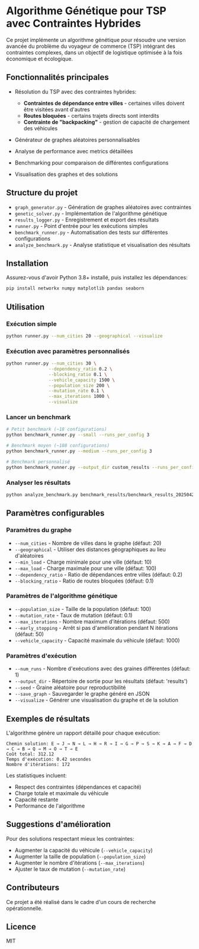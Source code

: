 # Algorithme Génétique pour TSP avec Contraintes Hybrides

Ce projet implémente un algorithme génétique pour résoudre une version avancée du problème du voyageur de commerce (TSP) intégrant des contraintes complexes, dans un objectif de logistique optimisée à la fois économique et écologique.

## Fonctionnalités principales

- Résolution du TSP avec des contraintes hybrides:
  - **Contraintes de dépendance entre villes** - certaines villes doivent être visitées avant d'autres
  - **Routes bloquées** - certains trajets directs sont interdits
  - **Contrainte de "backpacking"** - gestion de capacité de chargement des véhicules

- Générateur de graphes aléatoires personnalisables
- Analyse de performance avec metrics détaillées
- Benchmarking pour comparaison de différentes configurations
- Visualisation des graphes et des solutions

## Structure du projet

- `graph_generator.py` - Génération de graphes aléatoires avec contraintes
- `genetic_solver.py` - Implémentation de l'algorithme génétique
- `results_logger.py` - Enregistrement et export des résultats
- `runner.py` - Point d'entrée pour les exécutions simples
- `benchmark_runner.py` - Automatisation des tests sur différentes configurations
- `analyze_benchmark.py` - Analyse statistique et visualisation des résultats

## Installation

Assurez-vous d'avoir Python 3.8+ installé, puis installez les dépendances:

```bash
pip install networkx numpy matplotlib pandas seaborn
```

## Utilisation

### Exécution simple

```bash
python runner.py --num_cities 20 --geographical --visualize
```

### Exécution avec paramètres personnalisés

```bash
python runner.py --num_cities 30 \
                --dependency_ratio 0.2 \
                --blocking_ratio 0.1 \
                --vehicle_capacity 1500 \
                --population_size 200 \
                --mutation_rate 0.1 \
                --max_iterations 1000 \
                --visualize
```

### Lancer un benchmark

```bash
# Petit benchmark (~18 configurations)
python benchmark_runner.py --small --runs_per_config 3

# Benchmark moyen (~108 configurations)
python benchmark_runner.py --medium --runs_per_config 3

# Benchmark personnalisé
python benchmark_runner.py --output_dir custom_results --runs_per_config 5 --seed 42
```

### Analyser les résultats

```bash
python analyze_benchmark.py benchmark_results/benchmark_results_20250423_120000.csv
```

## Paramètres configurables

### Paramètres du graphe
- `--num_cities` - Nombre de villes dans le graphe (défaut: 20)
- `--geographical` - Utiliser des distances géographiques au lieu d'aléatoires
- `--min_load` - Charge minimale pour une ville (défaut: 10)
- `--max_load` - Charge maximale pour une ville (défaut: 100)
- `--dependency_ratio` - Ratio de dépendances entre villes (défaut: 0.2)
- `--blocking_ratio` - Ratio de routes bloquées (défaut: 0.1)

### Paramètres de l'algorithme génétique
- `--population_size` - Taille de la population (défaut: 100)
- `--mutation_rate` - Taux de mutation (défaut: 0.1)
- `--max_iterations` - Nombre maximum d'itérations (défaut: 500)
- `--early_stopping` - Arrêt si pas d'amélioration pendant N itérations (défaut: 50)
- `--vehicle_capacity` - Capacité maximale du véhicule (défaut: 1000)

### Paramètres d'exécution
- `--num_runs` - Nombre d'exécutions avec des graines différentes (défaut: 1)
- `--output_dir` - Répertoire de sortie pour les résultats (défaut: 'results')
- `--seed` - Graine aléatoire pour reproductibilité
- `--save_graph` - Sauvegarder le graphe généré en JSON
- `--visualize` - Générer une visualisation du graphe et de la solution

## Exemples de résultats

L'algorithme génère un rapport détaillé pour chaque exécution:

```
Chemin solution: E → J → N → L → H → R → I → G → P → S → K → A → F → D → C → B → Q → M → O → T → E
Coût total: 312.12
Temps d'exécution: 0.42 secondes
Nombre d'itérations: 172
```

Les statistiques incluent:
- Respect des contraintes (dépendances et capacité)
- Charge totale et maximale du véhicule
- Capacité restante
- Performance de l'algorithme

## Suggestions d'amélioration

Pour des solutions respectant mieux les contraintes:
- Augmenter la capacité du véhicule (`--vehicle_capacity`)
- Augmenter la taille de population (`--population_size`)
- Augmenter le nombre d'itérations (`--max_iterations`)
- Ajuster le taux de mutation (`--mutation_rate`)

## Contributeurs

Ce projet a été réalisé dans le cadre d'un cours de recherche opérationnelle.

## Licence

MIT